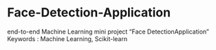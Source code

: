 # Face-Detection-Application
end-to-end Machine Learning mini project “Face DetectionApplication” Keywords : Machine Learning, Scikit-learn
